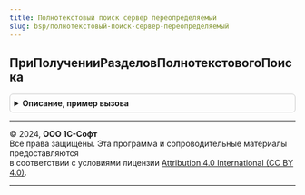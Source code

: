 ```yaml
---
title: Полнотекстовый поиск сервер переопределяемый
slug: bsp/полнотекстовый-поиск-сервер-переопределяемый
---
```



## ПриПолученииРазделовПолнотекстовогоПоиска
<details style="margin: 1em 0; padding: 0.5em; border: 1px solid #ccc; border-radius: 6px;">

<summary style="font-weight: bold; cursor: pointer;">Описание, пример вызова</summary>

```bsl

// Позволяет внести изменения в дерево с разделами полнотекстового поиска, отображаемое при выборе области поиска.
// По умолчанию дерево разделов формируется на основании состава подсистем конфигурации.
//
// Перед добавлением объекта метаданных убедитесь, что его свойство ПолнотекстовыйПоиск
// установлено в значение Метаданные.СвойстваОбъектов.ИспользованиеПолнотекстовогоПоиска.Использовать.
//
// Параметры:
//   РазделыПоиска - ДеревоЗначений - области поиска. Содержит колонки:
//     * Раздел   - Строка   - представление раздела, например, название подсистемы или объекта метаданных.
//     * Картинка - Картинка - картинка раздела, рекомендуется только для корневых разделов.
//     * ОбъектМД - СправочникСсылка.ИдентификаторыОбъектовМетаданных,
//                  СправочникСсылка.ИдентификаторыОбъектовРасширений - задается только для объектов метаданных, для
//                                                                      разделов остается пустым.
// Пример:
//
//	РазделГлавное = РазделыПоиска.Строки.Добавить();
//	РазделГлавное.Раздел = "Главное";
//	РазделГлавное.Картинка = БиблиотекаКартинок.РазделГлавное;
//
//	СчетНаОплату = Метаданные.Документы.СчетНаОплатуПокупателю;
//	Если ПравоДоступа("Просмотр", СчетНаОплату)
//		И ОбщегоНазначения.ОбъектМетаданныхДоступенПоФункциональнымОпциям(СчетНаОплату) Тогда
//
//		ОбъектРаздела = РазделГлавное.Строки.Добавить();
//		ОбъектРаздела.Раздел = СчетНаОплату.ПредставлениеСписка;
//		ОбъектРаздела.ОбъектМД = ОбщегоНазначения.ИдентификаторОбъектаМетаданных(СчетНаОплату);
//	КонецЕсли;
//
Процедура ПриПолученииРазделовПолнотекстовогоПоиска(РазделыПоиска) Экспорт
```

Пример вызова
```bsl
ПолнотекстовыйПоискСерверПереопределяемый.ПриПолученииРазделовПолнотекстовогоПоиска(РазделыПоиска) 
```
</details>

---

© 2024, **ООО 1С-Софт**  
Все права защищены. Эта программа и сопроводительные материалы предоставляются  
в соответствии с условиями лицензии [Attribution 4.0 International (CC BY 4.0)](https://creativecommons.org/licenses/by/4.0/legalcode).

---
